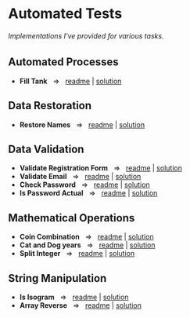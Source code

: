 # Automated Tests
###### Implementations I've provided for various tasks.


## Automated Processes
- **Fill Tank** ‎ ‎    =>‎‎   ‎ ‎  [readme](https://github.com/TykhonKozachenko/fill_tank/blob/tests/readme.md) | [solution](https://github.com/TykhonKozachenko/fill_tank/commit/009cfed8e8ad2f298f83c497d1ff6aeda8e07a9f)

## Data Restoration
- **Restore Names** ‎ ‎    =>‎‎   ‎ ‎  [readme](https://github.com/TykhonKozachenko/restore_names/blob/tests/readme.md) | [solution](https://github.com/TykhonKozachenko/restore_names/commit/9c49c3227212a35040b4f42f4cc32cfcaa8ddf67)

## Data Validation
- **Validate Registration Form**  ‎ ‎    =>‎‎   ‎ ‎  [readme](https://github.com/TykhonKozachenko/validate_form/blob/tests/README.md) | [solution](https://github.com/TykhonKozachenko/validate_form/commit/09cfb40a70239771c461c4a4dfd2b519c2783e18)
- **Validate Email**  ‎ ‎    =>‎‎   ‎ ‎  [readme](https://github.com/TykhonKozachenko/validate_email/blob/tests/README.md) | [solution](https://github.com/TykhonKozachenko/validate_email/commit/558897a78759fdf86e1b1ab6d62523c0e8541065)
- **Check Password**  ‎ ‎    =>‎‎   ‎ ‎  [readme](https://github.com/TykhonKozachenko/check_password/blob/tests/README.md) | [solution](https://github.com/TykhonKozachenko/check_password/commit/50c70612b2670fcacc0fc3eecdf4a5e2580a871f)
- **Is Password Actual**  ‎ ‎    =>‎‎   ‎ ‎  [readme](https://github.com/TykhonKozachenko/is_password_actual/blob/tests/README.md) | [solution](https://github.com/TykhonKozachenko/is_password_actual/commit/3c790d5fae44e7837844ee7a4aa2a7dfde283efe)

## Mathematical Operations
- **Coin Combination** ‎ ‎    =>‎‎   ‎ ‎  [readme](https://github.com/TykhonKozachenko/coin_combination/blob/tests/README.md) | [solution](https://github.com/TykhonKozachenko/coin_combination/commit/9fd57648be2f9e6e40dff33555fbb7bb5c5be937)
- **Cat and Dog years** ‎ ‎    =>‎‎   ‎ ‎  [readme](https://github.com/TykhonKozachenko/cat_and_dogs_years/blob/tests/README.md) | [solution](https://github.com/TykhonKozachenko/cat_and_dogs_years/commit/a889b4a3f90ed7281eb510d949c71b47b2665770)
- **Split Integer** ‎ ‎    =>‎‎   ‎ ‎  [readme](https://github.com/TykhonKozachenko/split_integer/blob/develop/README.md) | [solution](https://github.com/TykhonKozachenko/split_integer/commit/3f6e404844130aa03fa6b9df3078491b199bc927)

## String Manipulation
- **Is Isogram** ‎ ‎    =>‎‎   ‎ ‎  [readme](https://github.com/TykhonKozachenko/is_isogram/blob/tests/README.md) | [solution](https://github.com/TykhonKozachenko/is_isogram/commit/e13615c8cfcc81bb1bc7ae597592cb7a2c88b5d9)
- **Array Reverse** ‎ ‎    =>‎‎   ‎ ‎  [readme](https://github.com/TykhonKozachenko/array_reverse/blob/tests/README.md) | [solution](https://github.com/TykhonKozachenko/array_reverse/commit/077d2a5d1403c10d138bd7593a6da0313fadf6f9)
